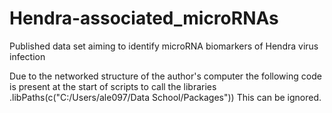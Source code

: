 # Hendra-associated_microRNAs
Published data set aiming to identify microRNA biomarkers of Hendra virus infection 

Due to the networked structure of the author's computer the following code is present at the start of scripts to call the libraries
.libPaths(c("C:/Users/ale097/Data School/Packages"))
This can be ignored. 
